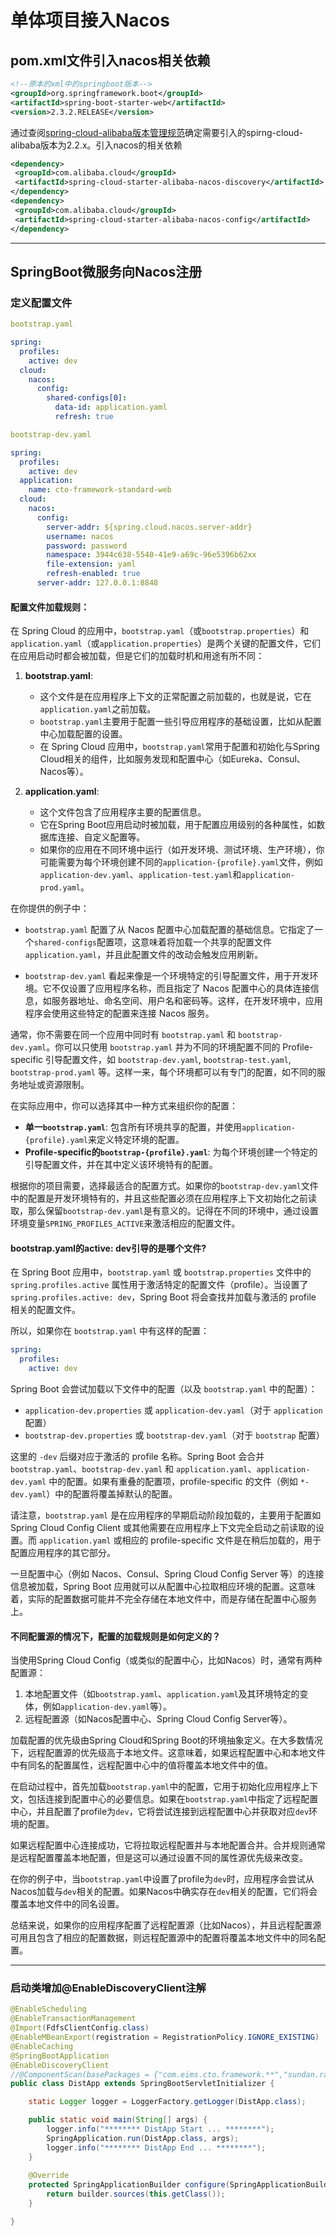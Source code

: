 # 单体项目接入Nacos

## pom.xml文件引入nacos相关依赖

```xml
<!--原本的xml中的springboot版本-->
<groupId>org.springframework.boot</groupId>
<artifactId>spring-boot-starter-web</artifactId>
<version>2.3.2.RELEASE</version>
```

通过查阅[spring-cloud-alibaba版本管理规范](https://github.com/alibaba/spring-cloud-alibaba/blob/2022.x/README-zh.md)确定需要引入的spirng-cloud-alibaba版本为2.2.x。引入nacos的相关依赖

```xml
<dependency>
 <groupId>com.alibaba.cloud</groupId>
 <artifactId>spring-cloud-starter-alibaba-nacos-discovery</artifactId>
</dependency>
<dependency>
 <groupId>com.alibaba.cloud</groupId>
 <artifactId>spring-cloud-starter-alibaba-nacos-config</artifactId>
</dependency>
```

------

## SpringBoot微服务向Nacos注册

### 定义配置文件

```yaml
bootstrap.yaml

spring:
  profiles:
    active: dev
  cloud:
    nacos:
      config:
        shared-configs[0]:
          data-id: application.yaml
          refresh: true
```

```yaml
bootstrap-dev.yaml

spring:
  profiles:
    active: dev
  application:
    name: cto-framework-standard-web
  cloud:
    nacos:
      config:
        server-addr: ${spring.cloud.nacos.server-addr}
        username: nacos
        password: password
        namespace: 3944c638-5540-41e9-a69c-96e5396b62xx
        file-extension: yaml
        refresh-enabled: true
      server-addr: 127.0.0.1:8848
```

#### 配置文件加载规则：

在 Spring Cloud 的应用中，`bootstrap.yaml`（或`bootstrap.properties`）和`application.yaml`（或`application.properties`）是两个关键的配置文件，它们在应用启动时都会被加载，但是它们的加载时机和用途有所不同：

1. **bootstrap.yaml**:
    - 这个文件是在应用程序上下文的正常配置之前加载的，也就是说，它在`application.yaml`之前加载。
    - `bootstrap.yaml`主要用于配置一些引导应用程序的基础设置，比如从配置中心加载配置的设置。
    - 在 Spring Cloud 应用中，`bootstrap.yaml`常用于配置和初始化与Spring Cloud相关的组件，比如服务发现和配置中心（如Eureka、Consul、Nacos等）。

2. **application.yaml**:
    - 这个文件包含了应用程序主要的配置信息。
    - 它在Spring Boot应用启动时被加载，用于配置应用级别的各种属性，如数据库连接、自定义配置等。
    - 如果你的应用在不同环境中运行（如开发环境、测试环境、生产环境），你可能需要为每个环境创建不同的`application-{profile}.yaml`文件，例如`application-dev.yaml`、`application-test.yaml`和`application-prod.yaml`。

在你提供的例子中：

- `bootstrap.yaml` 配置了从 Nacos 配置中心加载配置的基础信息。它指定了一个`shared-configs`配置项，这意味着将加载一个共享的配置文件`application.yaml`，并且此配置文件的改动会触发应用刷新。

- `bootstrap-dev.yaml` 看起来像是一个环境特定的引导配置文件，用于开发环境。它不仅设置了应用程序名称，而且指定了 Nacos 配置中心的具体连接信息，如服务器地址、命名空间、用户名和密码等。这样，在开发环境中，应用程序会使用这些特定的配置来连接 Nacos 服务。

通常，你不需要在同一个应用中同时有 `bootstrap.yaml` 和 `bootstrap-dev.yaml`。你可以只使用 `bootstrap.yaml` 并为不同的环境配置不同的 Profile-specific 引导配置文件，如 `bootstrap-dev.yaml`, `bootstrap-test.yaml`, `bootstrap-prod.yaml` 等。这样一来，每个环境都可以有专门的配置，如不同的服务地址或资源限制。

在实际应用中，你可以选择其中一种方式来组织你的配置：

- **单一`bootstrap.yaml`**: 包含所有环境共享的配置，并使用`application-{profile}.yaml`来定义特定环境的配置。
- **Profile-specific的`bootstrap-{profile}.yaml`**: 为每个环境创建一个特定的引导配置文件，并在其中定义该环境特有的配置。

根据你的项目需要，选择最适合的配置方式。如果你的`bootstrap-dev.yaml`文件中的配置是开发环境特有的，并且这些配置必须在应用程序上下文初始化之前读取，那么保留`bootstrap-dev.yaml`是有意义的。记得在不同的环境中，通过设置环境变量`SPRING_PROFILES_ACTIVE`来激活相应的配置文件。

#### bootstrap.yaml的active: dev引导的是哪个文件?

在 Spring Boot 应用中，`bootstrap.yaml` 或 `bootstrap.properties` 文件中的 `spring.profiles.active` 属性用于激活特定的配置文件（profile）。当设置了 `spring.profiles.active: dev`，Spring Boot 将会查找并加载与激活的 profile 相关的配置文件。

所以，如果你在 `bootstrap.yaml` 中有这样的配置：

```yaml
spring:
  profiles:
    active: dev
```

Spring Boot 会尝试加载以下文件中的配置（以及 `bootstrap.yaml` 中的配置）：

- `application-dev.properties` 或 `application-dev.yaml`（对于 `application` 配置）
- `bootstrap-dev.properties` 或 `bootstrap-dev.yaml`（对于 `bootstrap` 配置）

这里的 `-dev` 后缀对应于激活的 profile 名称。Spring Boot 会合并 `bootstrap.yaml`、`bootstrap-dev.yaml` 和 `application.yaml`、`application-dev.yaml` 中的配置。如果有重叠的配置项，profile-specific 的文件（例如 `*-dev.yaml`）中的配置将覆盖掉默认的配置。

请注意，`bootstrap.yaml` 是在应用程序的早期启动阶段加载的，主要用于配置如 Spring Cloud Config Client 或其他需要在应用程序上下文完全启动之前读取的设置。而 `application.yaml` 或相应的 profile-specific 文件是在稍后加载的，用于配置应用程序的其它部分。

一旦配置中心（例如 Nacos、Consul、Spring Cloud Config Server 等）的连接信息被加载，Spring Boot 应用就可以从配置中心拉取相应环境的配置。这意味着，实际的配置数据可能并不完全存储在本地文件中，而是存储在配置中心服务上。

#### 不同配置源的情况下，配置的加载规则是如何定义的？

当使用Spring Cloud Config（或类似的配置中心，比如Nacos）时，通常有两种配置源：

1. 本地配置文件（如`bootstrap.yaml`、`application.yaml`及其环境特定的变体，例如`application-dev.yaml`等）。
2. 远程配置源（如Nacos配置中心、Spring Cloud Config Server等）。

加载配置的优先级由Spring Cloud和Spring Boot的环境抽象定义。在大多数情况下，远程配置源的优先级高于本地文件。这意味着，如果远程配置中心和本地文件中有同名的配置属性，远程配置中心中的值将覆盖本地文件中的值。

在启动过程中，首先加载`bootstrap.yaml`中的配置，它用于初始化应用程序上下文，包括连接到配置中心的必要信息。如果在`bootstrap.yaml`中指定了远程配置中心，并且配置了profile为`dev`，它将尝试连接到远程配置中心并获取对应`dev`环境的配置。

如果远程配置中心连接成功，它将拉取远程配置并与本地配置合并。合并规则通常是远程配置覆盖本地配置，但是这可以通过设置不同的属性源优先级来改变。

在你的例子中，当`bootstrap.yaml`中设置了profile为`dev`时，应用程序会尝试从Nacos加载与`dev`相关的配置。如果Nacos中确实存在`dev`相关的配置，它们将会覆盖本地文件中的同名设置。

总结来说，如果你的应用程序配置了远程配置源（比如Nacos），并且远程配置源可用且包含了相应的配置数据，则远程配置源中的配置将覆盖本地文件中的同名配置。

------

### 启动类增加@EnableDiscoveryClient注解

```java
@EnableScheduling
@EnableTransactionManagement
@Import(FdfsClientConfig.class)
@EnableMBeanExport(registration = RegistrationPolicy.IGNORE_EXISTING)
@EnableCaching
@SpringBootApplication
@EnableDiscoveryClient
//@ComponentScan(basePackages = {"com.eims.cto.framework.**","sundan.rabbitmq.**"})
public class DistApp extends SpringBootServletInitializer {

	static Logger logger = LoggerFactory.getLogger(DistApp.class);

	public static void main(String[] args) {
		logger.info("******** DistApp Start ... ********");
		SpringApplication.run(DistApp.class, args);
		logger.info("******** DistApp End ... ********");
	}
	
	@Override
	protected SpringApplicationBuilder configure(SpringApplicationBuilder builder) {
		return builder.sources(this.getClass());
	}

}
```

